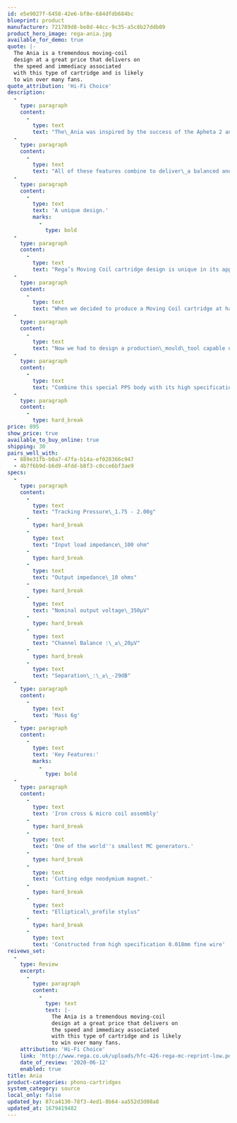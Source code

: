 ```yaml
---
id: e5e9027f-6458-42e6-bf8e-684dfdb684bc
blueprint: product
manufacturer: 721789d8-be8d-44cc-9c35-a5c8b27ddb09
product_hero_image: rega-ania.jpg
available_for_demo: true
quote: |-
  The Ania is a tremendous moving-coil
  design at a great price that delivers on
  the speed and immediacy associated
  with this type of cartridge and is likely
  to win over many fans.
quote_attribution: 'Hi-Fi Choice'
description:
  -
    type: paragraph
    content:
      -
        type: text
        text: "The\_Ania was inspired by the success of the Apheta 2 and Aphelion MC cartridges. Using the same exceptionally complex hand wound micro coil found in the rest of the range, the Ania is housed in a unique PPS highly rigid body, ensuring accurate construction and\_Rega's three point fixing method ensuring optimum connection to the headshell and automatic setting for overhang. The new body is\_protected by\_a CAD designed, clear rigid cover to protect the internal fine wires,\_making handling whilst fitting, safe and risk free.The Ania features a super high-powered, neodymium magnet\_and\_a coil meticulously hand wound on to an iron cross. This miniature assembly\_allows us\_greater freedom to track the vinyl groove\_ensuring even more detail is extracted from\_the vinyl."
  -
    type: paragraph
    content:
      -
        type: text
        text: "All of these features combine to deliver\_a balanced and dynamic performance that will engage you with your vinyl like never before.The Ania\_is the perfect partner for the Planar 3, Planar 6 or\_RP8 turntables.\_Factory fitted options for some models are available Please ask your retailer for details"
  -
    type: paragraph
    content:
      -
        type: text
        text: 'A unique design.'
        marks:
          -
            type: bold
  -
    type: paragraph
    content:
      -
        type: text
        text: "Rega’s Moving Coil cartridge design is unique in its approach to achieving an ultra-low mass generator which is undamped (no tie wire) using a unique rhomboid pivot for the cantilever powered by a purpose designed, exclusive to\_Rega,\_Neodymium magnet system. This type of design requires a zero-tolerance engineered cartridge body which is Rega’s area of expertise and with the\_Apheta\_2 and Aphelion products these bodies are machined from one piece of the highest quality\_aluminium. This is a difficult and expensive process requiring all of Rega’s forty-four years of experience to achieve. In particular, the “zero”\_tolerancing\_of the body is required in the alignment and dimension of the pivot pad mounting hole and the magnet mechanism mounting hole relationship."
  -
    type: paragraph
    content:
      -
        type: text
        text: "When we decided to produce a Moving Coil cartridge at half the cost of the\_Apheta\_2, the special\_aluminium\_body could not be used, it was simply too expensive. The solution lay in an unusual polymer/glass combination called\_Polyphenylene\_Sulphide\_(PPS-Fortron). With 40% glass, this material could be\_moulded\_and would solve the cost problem. The special attributes of this material are its hardness and stability in shape and dimension post\_moulding,\_both critical for the performance of\_Ania. Now came the challenge.\_Rega\_designed and\_prototyped\_using SLA systems in just a few months, proving the validity of the design direction."
  -
    type: paragraph
    content:
      -
        type: text
        text: "Now we had to design a production\_mould\_tool capable of extreme accuracy and long life. PPS is a difficult polymer to\_mould\_and requires special attention to how the\_mould\_tool operates. Couple this to an almost\_unmouldable complex shape of the\_Ania\_body and a very considerable challenge faced the\_Rega\_engineers and the toolmakers chosen. The toolmakers are of the highest technical skill level, using the most accurate Swiss\_EDM CNC machines, their regular customers being the military and medical industries, routinely working down to a micron (one thousandth of a\_millimetre).To achieve this intricate body shape required the most complex high pressure injection\_mould\_tool that\_Rega\_has ever designed. The tool has eight major parts, four of which must move in perfect\_synchronicity\_with each other to achieve each cartridge body. The design and manufacture of this “work of art” took an entire year to produce and was made exclusively by the most senior toolmaker requiring all his lifetime of artisanal experience."
  -
    type: paragraph
    content:
      -
        type: text
        text: "Combine this special PPS body with its high specification stainless steel inserts, a unique rhomboid pivot system, a tried and tested high performance, diamond tipped elliptical stylus cantilever with low mass moving coil generator assembly and you have new market leading musicality,\_performance, speed, clarity, and detail as never before at this\_price."
  -
    type: paragraph
    content:
      -
        type: hard_break
price: 895
show_price: true
available_to_buy_online: true
shipping: 30
pairs_well_with:
  - 889e31fb-b0a7-47fa-b14a-ef028366c947
  - 4b7f6b9d-b6d9-4fdd-b8f3-c0cce6bf3ae9
specs:
  -
    type: paragraph
    content:
      -
        type: text
        text: "Tracking Pressure\_1.75 - 2.00g"
      -
        type: hard_break
      -
        type: text
        text: "Input load impedance\_100 ohm"
      -
        type: hard_break
      -
        type: text
        text: "Output impedance\_10 ohms"
      -
        type: hard_break
      -
        type: text
        text: "Nominal output voltage\_350μV"
      -
        type: hard_break
      -
        type: text
        text: "Channel Balance :\_≥\_20μV"
      -
        type: hard_break
      -
        type: text
        text: "Separation\_:\_≥\_-29dB"
  -
    type: paragraph
    content:
      -
        type: text
        text: 'Mass 6g'
  -
    type: paragraph
    content:
      -
        type: text
        text: 'Key Features:'
        marks:
          -
            type: bold
  -
    type: paragraph
    content:
      -
        type: text
        text: 'Iron cross & micro coil assembly'
      -
        type: hard_break
      -
        type: text
        text: 'One of the world''s smallest MC generators.'
      -
        type: hard_break
      -
        type: text
        text: 'Cutting edge neodymium magnet.'
      -
        type: hard_break
      -
        type: text
        text: "Elliptical\_profile stylus"
      -
        type: hard_break
      -
        type: text
        text: 'Constructed from high specification 0.018mm fine wire'
reivews_set:
  -
    type: Review
    excerpt:
      -
        type: paragraph
        content:
          -
            type: text
            text: |-
              The Ania is a tremendous moving-coil
              design at a great price that delivers on
              the speed and immediacy associated
              with this type of cartridge and is likely
              to win over many fans. 
    attribution: 'Hi-Fi Choice'
    link: 'http://www.rega.co.uk/uploads/hfc-426-rega-mc-reprint-low.pdf'
    date_of_review: '2020-06-12'
    enabled: true
title: Ania
product-categories: phono-cartridges
system_category: source
local_only: false
updated_by: 87ca4130-78f3-4ed1-8b64-aa552d3d08a8
updated_at: 1679419482
---
```

